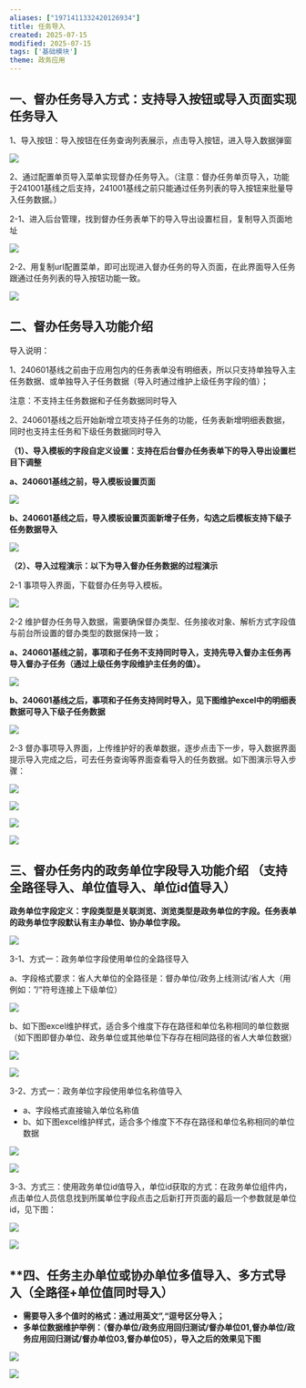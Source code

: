 ```yaml
---
aliases: ["1971411332420126934"]
title: 任务导入
created: 2025-07-15
modified: 2025-07-15
tags: ['基础模块']
theme: 政务应用
---
```


## 一、督办任务导入方式：支持导入按钮或导入页面实现任务导入

1、导入按钮：导入按钮在任务查询列表展示，点击导入按钮，进入导入数据弹窗

![](a164770428556d208acd68da39299b90.jpg)

2、通过配置单页导入菜单实现督办任务导入。（注意：督办任务单页导入，功能于241001基线之后支持，241001基线之前只能通过任务列表的导入按钮来批量导入任务数据。）

2-1、进入后台管理，找到督办任务表单下的导入导出设置栏目，复制导入页面地址

![](89890ecae4c8c6a330eb660a2662edd7.jpg)

2-2、用复制url配置菜单，即可出现进入督办任务的导入页面，在此界面导入任务跟通过任务列表的导入按钮功能一致。

![](d36d8682c74ccbee82fc518aeace3185.jpg)

## 二、督办任务导入功能介绍

导入说明：

1、240601基线之前由于应用包内的任务表单没有明细表，所以只支持单独导入主任务数据、或单独导入子任务数据（导入时通过维护上级任务字段的值）；

注意：不支持主任务数据和子任务数据同时导入

2、240601基线之后开始新增立项支持子任务的功能，任务表新增明细表数据，同时也支持主任务和下级任务数据同时导入

**（1）、导入模板的字段自定义设置：支持在后台督办任务表单下的导入导出设置栏目下调整**

**a、240601基线之前，导入模板设置页面**

![](43a343a391497a64d7fcdb73c64f9c6e.jpg)

**b、240601基线之后，导入模板设置页面新增子任务，勾选之后模板支持下级子任务数据导入**

**![](06851c05c873abb28ad802010e848c64.jpg)**

**（2）、导入过程演示：以下为导入督办任务数据的过程演示**

2-1 事项导入界面，下载督办任务导入模板。

![](b8c2e78d97ebd731327c7f4365d64c02.jpg)

2-2 维护督办任务导入数据，需要确保督办类型、任务接收对象、解析方式字段值与前台所设置的督办类型的数据保持一致；

**a、240601基线之前，事项和子任务不支持同时导入，支持先导入督办主任务再导入督办子任务（通过上级任务字段维护主任务的值）。**

![](723d46a735a98b773fd16798af452895.jpg)

**b、240601基线之后，事项和子任务支持同时导入，见下图维护excel中的明细表数据可导入下级子任务数据**

**![](7965336cda00dbc896a62e5eb3ed870e.jpg)**

2-3 督办事项导入界面，上传维护好的表单数据，逐步点击下一步，导入数据界面提示导入完成之后，可去任务查询等界面查看导入的任务数据。如下图演示导入步骤：

![](e7b6e1df437c53904ca4539e4e8ffc4a.jpg)

![](b1276105b7d522c1532bc43d43215cc8.jpg)

![](db62a04aabe18bb165dec7eebc799a33.jpg)

![](5593111732a0a3450943c7e3005854e4.jpg)

## 三、督办任务内的政务单位字段导入功能介绍 （**支持全路径导入、单位值导入、单位id值导入）**

**政务单位字段定义：字段类型是关联浏览、浏览类型是政务单位的字段。任务表单的政务单位字段默认有主办单位、协办单位字段。**

**![](f2029ea7174d93cc4b5f883cac6a3331.jpg)**

3-1、方式一：政务单位字段使用单位的全路径导入

a、字段格式要求：省人大单位的全路径是：督办单位/政务上线测试/省人大（用例如：”/“符号连接上下级单位）

![](7e1bf3a82cdd4cccb5d9fae8bbb51a9e.jpg)

b、如下图excel维护样式，适合多个维度下存在路径和单位名称相同的单位数据（如下图即督办单位、政务单位或其他单位下存存在相同路径的省人大单位数据）

![](55f2b1c36b56614ea3c380c5d34b01fa.jpg)

![](317ab992fd3192bdd442849e387b0eec.jpg)

3-2、方式一：政务单位字段使用单位名称值导入

- a、字段格式直接输入单位名称值
- b、如下图excel维护样式，适合多个维度下不存在路径和单位名称相同的单位数据

![](d875ad58e618d43915ca8ff8fb1bc0a6.jpg)

![](d37ba9273efb45e098ba84323419f26c.jpg)

3-3、方式三：使用政务单位id值导入，单位id获取的方式：在政务单位组件内，点击单位人员信息找到所属单位字段点击之后新打开页面的最后一个参数就是单位id，见下图：

![](95099f6659f5f7ce60342505d4fd7440.jpg)

![](d9b5aff169137bee7b85a300e78a5960.jpg)

## **四、任务主办单位或协办单位多值导入、**多方式导入（全路径+单位值同时导入）**

- **需要导入多个值时的格式：通过用英文”,“逗号区分导入；**
- **多单位数据维护举例：（督办单位/政务应用回归测试/督办单位01,督办单位/政务应用回归测试/督办单位03,督办单位05），导入之后的效果见下图**

**![](624d34b3adba253a0e164afc18e16a96.jpg)**

![](2d476b23c425e4e695f4ccf484f43b67.jpg)